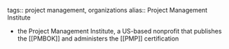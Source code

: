 tags:: project management, organizations
alias:: Project Management Institute

- the Project Management Institute, a US-based nonprofit that publishes the [[PMBOK]] and administers the [[PMP]] certification